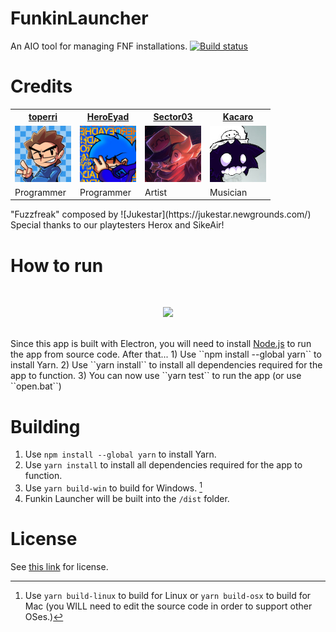 # FunkinLauncher
An AIO tool for managing FNF installations.
[![Build status](https://ci.appveyor.com/api/projects/status/1o2pi06d47mj44pe?svg=true)](https://ci.appveyor.com/project/toperri/funkinlauncher)

# Credits
<table style="width:90%">
  <tr>
    <th><a href="https://www.errico.dev/?ref=flauncher">toperri</a></th>
    <th><a href="https://heroeyad.github.io/">HeroEyad</a></th>
    <th><a href="https://x.com/Sector03_">Sector03</a></th>
    <th><a href="https://x.com/Kacaro_">Kacaro</a></th>
  </tr>
  <tr>
    <td>
      <img src="art/toperri.png" alt="toperri" width="90" height="90">
    </td>
    <td>
       <img src="art/heroeyad.jpg" alt="HeroEyad" width="90" height="90">
    </td>
    <td>
       <img src="art/sector.png" alt="Sector03" width="90" height="90">
    </td>
    <td>
       <img src="art/kacaro.jpg" alt="Kacaro_" width="90" height="90">
    </td>
  </tr>
  <tr>
    <td>Programmer</td>
    <td>Programmer</td>
    <td>Artist</td>
    <td>Musician</td>
  </tr>
</table>
"Fuzzfreak" composed by ![Jukestar](https://jukestar.newgrounds.com/)
Special thanks to our playtesters Herox and SikeAir!

# How to run
<br>
<p align="center">
  <img src="https://github.com/user-attachments/assets/0ec16fcd-15a7-4b6c-93a0-67d4ecb1d92c" width="300">
</p>
<br>
Since this app is built with Electron, you will need to install <a href="https://nodejs.org/dist/v20.16.0/node-v20.16.0-x64.msi">Node.js</a> to run the app from source code. After that...
1) Use ``npm install --global yarn`` to install Yarn.
2) Use ``yarn install`` to install all dependencies required for the app to function.
3) You can now use ``yarn test`` to run the app (or use ``open.bat``)

# Building
1) Use ``npm install --global yarn`` to install Yarn.
2) Use ``yarn install`` to install all dependencies required for the app to function.
3) Use ``yarn build-win`` to build for Windows. [^1]
4) Funkin Launcher will be built into the ``/dist`` folder.
[^1]: Use ``yarn build-linux`` to build for Linux or ``yarn build-osx`` to build for Mac (you WILL need to edit the source code in order to support other OSes.)
# License
See [this link](https://gamebanana.com/tools/license/17526) for license.
